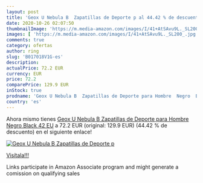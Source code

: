 ```yaml
---
layout: post
title: 'Geox U Nebula B  Zapatillas de Deporte p al 44.42 % de descuento'
date: 2020-10-26 02:07:50
thumbnailImage: 'https://m.media-amazon.com/images/I/41+AtSAvu9L._SL200_.jpg'
images: [ 'https://m.media-amazon.com/images/I/41+AtSAvu9L._SL200_.jpg' ]
comments: true
category: ofertas
author: ring
slug: 'B017018V1G-es'
description:
actualPrice: 72.2 EUR
currency: EUR
price: 72.2
comparePrice: 129.9 EUR
inStock: true
prodname: 'Geox U Nebula B  Zapatillas de Deporte para Hombre  Negro  Black   42 EU'
country: 'es'
---
```


Ahora mismo tienes [Geox U Nebula B  Zapatillas de Deporte para Hombre  Negro  Black   42 EU](https://www.amazon.es/dp/B017018V1G/?tag=tolees-21) a 72.2 EUR (original: 129.9 EUR) (44.42 %  de descuento) en el siguiente enlace!

[![Geox U Nebula B  Zapatillas de Deporte p](https://m.media-amazon.com/images/I/41+AtSAvu9L._SL200_.jpg)](https://www.amazon.es/dp/B017018V1G/?tag=tolees-21)

[Visítala!!!](https://www.amazon.es/dp/B017018V1G/?tag=tolees-21)

Links participate in Amazon Associate program and might generate a comission on qualifying sales
